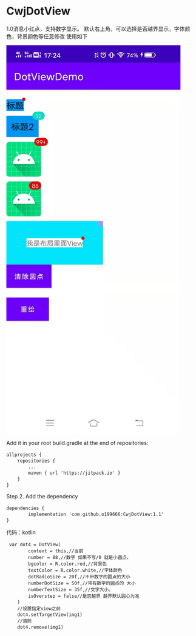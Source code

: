 # CwjDotView
1.0消息小红点，支持数字显示。 默认右上角，可以选择是否越界显示，字体颜色，背景颜色等任意修改
使用如下
    
![](https://github.com/o199666/CwjDotView/blob/master/app/img/img1.jpg)


Add it in your root build.gradle at the end of repositories:

	allprojects {
		repositories {
			...
			maven { url 'https://jitpack.io' }
		}
	}
Step 2. Add the dependency

	dependencies {
	        implementation 'com.github.o199666:CwjDotView:1.1'
	}


代码：kotlin 
 
 
	
	 var dot4 = DotView(
		    context = this,//当前
		    number = 88,//数字 如果不写/0 就是小圆点。
		    bgcolor = R.color.red,//背景色
		    textColor = R.color.white,//字体颜色
		    dotRadioSize = 20f,//不带数字的圆点的大小
		    numberDotSize = 50f,//带有数字的圆点的 大小
		    numberTextSize = 35f,//文字大小。
		    isOverstep = false//是否越界 越界默认圆心为准
		)
		//设置指定view之前
		dot4.setTargetView(img1)
		//清除       
		dot4.remove(img1)
        
        
        
        
        
        
